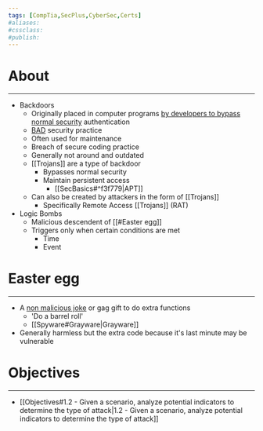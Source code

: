 ```yaml
---
tags: [CompTia,SecPlus,CyberSec,Certs]
#aliases:
#cssclass:
#publish:
---
```


# About
---
- Backdoors
	- Originally placed in computer programs <u>by developers to bypass normal security</u> authentication
	- <u>BAD</u> security practice
	- Often used for maintenance
	- Breach of secure coding practice
	- Generally not around and outdated
	- [[Trojans]] are a type of backdoor
		- Bypasses normal security
		- Maintain persistent access
			- [[SecBasics#^f3f779|APT]]
	- Can also be created by attackers in the form of [[Trojans]]
		- Specifically Remote Access [[Trojans]] (RAT)
- Logic Bombs
	- Malicious descendent of [[#Easter egg]]
	- Triggers only when certain conditions are met
		- Time
		- Event

# Easter egg
---
- A <u>non malicious joke</u> or gag gift to do extra functions
	- 'Do a barrel roll'
	- [[Spyware#Grayware|Grayware]]
- Generally harmless but the extra code because it's last minute may be vulnerable

# Objectives
---
- [[Objectives#1.2 - Given a scenario, analyze potential indicators to determine the type of attack|1.2 - Given a scenario, analyze potential indicators to determine the type of attack]]
